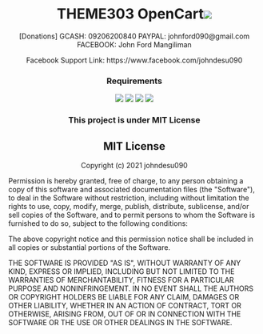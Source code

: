 
<h1 align="center">THEME303 OpenCart<img src="https://img.shields.io/badge/Version-1.3-blue.svg"></h1>

<p align="center">[Donations] GCASH: 09206200840 PAYPAL: johnford090@gmail.com FACEBOOK: John Ford Mangiliman</p>
<p align="center">Facebook Support Link: https://www.facebook.com/johndesu090</p>

<h3 align="center">Requirements</h3>
<p align="center">
  <a><img src="https://img.shields.io/badge/OpenCart-1.5.6+-red.svg"></a>
  <a><img src="https://img.shields.io/badge/PHP-5.6+-red.svg"></a>
  <a><img src="https://img.shields.io/badge/Apache-red.svg"></a>
  <a><img src="https://img.shields.io/badge/MySQL-red.svg"></a>

<h3 align="center">This project is under MIT License</h3>

  <h2 align="center">MIT License</h2>
<p align="center">
Copyright (c) 2021 johndesu090

Permission is hereby granted, free of charge, to any person obtaining a copy
of this software and associated documentation files (the "Software"), to deal
in the Software without restriction, including without limitation the rights
to use, copy, modify, merge, publish, distribute, sublicense, and/or sell
copies of the Software, and to permit persons to whom the Software is
furnished to do so, subject to the following conditions:

The above copyright notice and this permission notice shall be included in all
copies or substantial portions of the Software.

THE SOFTWARE IS PROVIDED "AS IS", WITHOUT WARRANTY OF ANY KIND, EXPRESS OR
IMPLIED, INCLUDING BUT NOT LIMITED TO THE WARRANTIES OF MERCHANTABILITY,
FITNESS FOR A PARTICULAR PURPOSE AND NONINFRINGEMENT. IN NO EVENT SHALL THE
AUTHORS OR COPYRIGHT HOLDERS BE LIABLE FOR ANY CLAIM, DAMAGES OR OTHER
LIABILITY, WHETHER IN AN ACTION OF CONTRACT, TORT OR OTHERWISE, ARISING FROM,
OUT OF OR IN CONNECTION WITH THE SOFTWARE OR THE USE OR OTHER DEALINGS IN THE
SOFTWARE.
 </p>
